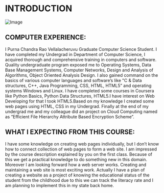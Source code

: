 #                                                             INTRODUCTION

![Image](https://user-images.githubusercontent.com/60519446/73626106-b7323580-4615-11ea-9724-e7c5a5d29f48.jpg)

## COMPUTER EXPERIENCE:

I Purna Chandra Rao Vellalacheruvu Graduate Computer Science Student. I have completed my Undergrad in Department of Computer Science, I acquired thorough and comprehensive training in computers and software. Quality undergraduate program exposed me to Operating Systems, Data Base Management Systems, Computer Networks, Design and Analysis of Algorithms, Object Oriented Analysis Design. I also gained command on the basics of various computer languages and software’s like "C & Data structures, C++, Java Programming, CSS, HTML, HTML5” and operating systems Windows and Linux. I have completed some courses in Coursera like Python Basics, Python Data Structures, HTML5.I have interest on Web Developing for that I took HTML5.Based on my knowledge I created some web pages using HTML, CSS in my Undergrad. Finally at the end of my undergrad me and my colleague did an project on Cloud Computing named as “Efficient File Hierarchy Attribute Based Encryption Scheme”. 

## WHAT I EXPECTING FROM THIS COURSE:

I have some knowledge on creating web pages individually, but I don’t know how to connect collection  of web pages to form a web site. I am impressed by the course description explained by you on the first class. Because of this we get a practical knowledge to do something new in this domain. Moreover I am looking forward how a web server works. Creating and maintaining a web site is most exciting work. Actually I have a plan of creating a website as a project of knowing the educational status of the student from the childhood due to this we can track the literacy rate and I am planning to implement this in my state back home.

